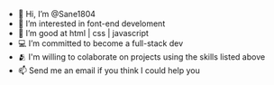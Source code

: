 - 👋 Hi, I’m @Sane1804
- 👀 I’m interested in font-end develoment
- 🌱 I’m good at html | css | javascript 
- 💻 I’m committed to become a full-stack dev
- 🫂 I'm willing to colaborate on projects using the skills listed above
- 📫 Send me an email if you think I could help you 

<!---
Sane1804/Sane1804 is a ✨ special ✨ repository because its `README.md` (this file) appears on your GitHub profile.
You can click the Preview link to take a look at your changes.
--->

